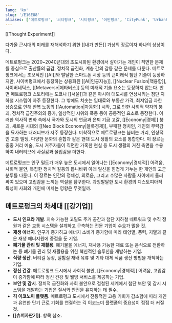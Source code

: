 ```yaml
---
lang: 'ko'
slug: '/E16E88'
aliases: ['메트로펑크', '씨티펑크', '시티펑크', '어반펑크', 'CityPunk', 'UrbanPunk']
---
```


[[Thought Experiment]]

다가올 근시대의 미래를 재해석하기 위한 [[내가 만든]] 가상의 장르이자 하나의 상상이다.

메트로펑크는 2020~2040년대의 초도시화된 환경에서 살아가는 개인이 직면한 문제를 중심으로 출산률의 급감, 정치적 급진화, 계층 간의 갈등 같은 문제를 다룬다. 메트로펑크에서는 초보적인 [[AI]]와 발달한 스마트폰 시장 등의 근미래적 첨단 기술이 등장하지만, 사이버펑크에서 등장하는 상용화된 [[AI|인공지능]], [[Nuclear Fusion|핵융합]], 사이버네틱스, [[Metaverse|메타버스]] 등의 미래적 기술 요소는 등장하지 않는다. 반면 메트로펑크 스토리에는 도쿄나 [[서울]]과 같은 아시아 대도시를 연상시키는 첨단 지하철 시스템이 자주 등장한다. 그 밖에도 치솟는 임대료와 부동산 가격, 최저임금 과한 상승으로 인해 반복 노동의 [[Automation|자동화]] 시작, 그로 인한 사회적 약자의 붕괴, 정치적 급진주의의 증가, 일상적인 시위와 폭동 등이 공통적인 요소로 등장한다. 이러한 역사적 변화 속에서 국가와 도시의 연금과 은퇴 기금 고갈, [[Economy|경제]] 붕괴, 새로운 시대의 [[Neo Block Economy|블록경제]], 부패한 정치인, 개인의 무력감을 묘사하는 내러티브가 자주 등장한다. 미학적으로 메트로펑크는 붐비는 거리, 인상적인 고층 빌딩, 다양한 문화의 혼합과 같은 현대 도시 생활의 요소를 통합한다. 이 장르는 종종 거리 예술, 도시 거주자들이 직면한 가혹한 현실 등 도시 생활의 거친 측면을 수용하여 내러티브에 사실감과 몰입감을 더한다.

메트로펑크는 인구 밀도가 매우 높은 도시에서 일어나는 [[Economy|경제적]] 어려움, 사회적 불안, 복잡한 정치적 갈등의 톱니바퀴 아래 일신을 힘겹게 가누는 한 개인의 고군분투를 다룬다. 이 장르는 인간의 정체성, 외로움, 그리고 수많은 사람들 사이에서 둘러싸여 있으며 고립감을 느끼는 역설을 탐구한다. 과잉발달한 도시 환경의 디스토피아적 특성이 사회와 개인에 미치는 영향은 무엇일까.

## 메트로펑크의 차세대 [[강기업]]

- **도시 인프라 개발**. 지속 가능한 고밀도 주거 공간과 첨단 지하철 네트워크 및 수직 정원과 같은 교통 시스템을 설계하고 구축하는 전문 기업이 수요가 많을 것.
- **재생 에너지**. 인구가 증가하고 에너지 소비가 증가함에 따라 태양열, 풍력, 지열과 같은 재생 에너지원에 중점을 둔 기업.
- **폐기물 관리 및 재활용**. 폐기물을 에너지, 재사용 가능한 재료 또는 음식으로 전환하는 등 폐기물 관리 및 재활용을 위한 혁신적인 솔루션을 개발하는 기업.
- **식량 생산**. 버티컬 농장, 실험실 재배 육류 및 기타 대체 식품 생산 방법을 개척하는 기업.
- **정신 건강**. 메트로펑크 도시에서 사회적 불안, [[Economy|경제적]] 어려움, 고립감이 증가함에 따라 정신 건강 및 웰빙 서비스를 제공하는 기업.
- **보안 및 감시**. 정치적 급진화와 사회 불안으로 점철된 세계에서 첨단 보안 및 감시 시스템을 개발하는 기업은 질서와 안전을 유지하는 데 필수.
- **긱 이코노미 플랫폼**. 메트로펑크 도시에서 전통적인 고용 기회가 감소함에 따라 개인과 유연한 단기 근로 기회를 연결하는 긱 이코노미 플랫폼의 중요성이 점점 더 커질 것.
- **[[슈퍼자판기]]**. 항목 참조.
